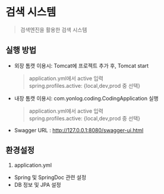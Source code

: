 # 검색 시스템
> 검색엔진을 활용한 검색 시스템

## 실행 방법
* 외장 톰캣 이용시: Tomcat에 프로젝트 추가 후, Tomcat start
  > application.yml에서 active 입력  
  spring.profiles.active: {local,dev,prod 중 선택}

* 내장 톰캣 이용시: com.yonlog.coding.CodingApplication 실행
  > application.yml에서 active 입력  
  spring.profiles.active: {local,dev,prod 중 선택}

* Swagger URL : <http://127.0.0.1:8080/swagger-ui.html>

## 환경설정
1. application.yml
* Spring 및 SpringDoc 관련 설정  
* DB 정보 및 JPA 설정
